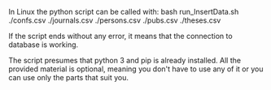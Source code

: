 In Linux the python script can be called with:
bash run_InsertData.sh ./confs.csv ./journals.csv ./persons.csv ./pubs.csv ./theses.csv <host> <port> <database> <user> <password>

If the script ends without any error, it means that the connection to database is working.


The script presumes that python 3 and pip is already installed.
All the provided material is optional, meaning you don't have to use any of it or you can use only the parts that suit you.

